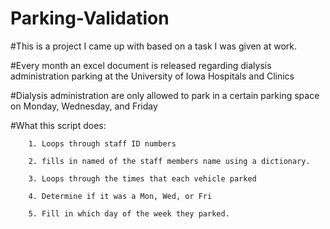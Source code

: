 # Parking-Validation

#This is a project I came up with based on a task I was given at work.

#Every month an excel document is released regarding dialysis administration parking at the University of Iowa Hospitals and Clinics

#Dialysis administration are only allowed to park in a certain parking space on Monday, Wednesday, and Friday

#What this script does:

        1. Loops through staff ID numbers
        
        2. fills in named of the staff members name using a dictionary.
        
        3. Loops through the times that each vehicle parked
        
        4. Determine if it was a Mon, Wed, or Fri
        
        5. Fill in which day of the week they parked. 

